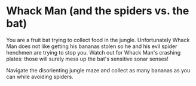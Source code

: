 # Whack Man (and the spiders vs. the bat)

You are a fruit bat trying to collect food in the jungle. Unfortunately Whack Man does not like getting his bananas stolen so he and his evil spider henchmen are trying to stop you. Watch out for Whack Man's crashing plates: those will surely mess up the bat's sensitive sonar senses!

Navigate the disorienting jungle maze and collect as many bananas as you can while avoiding spiders.